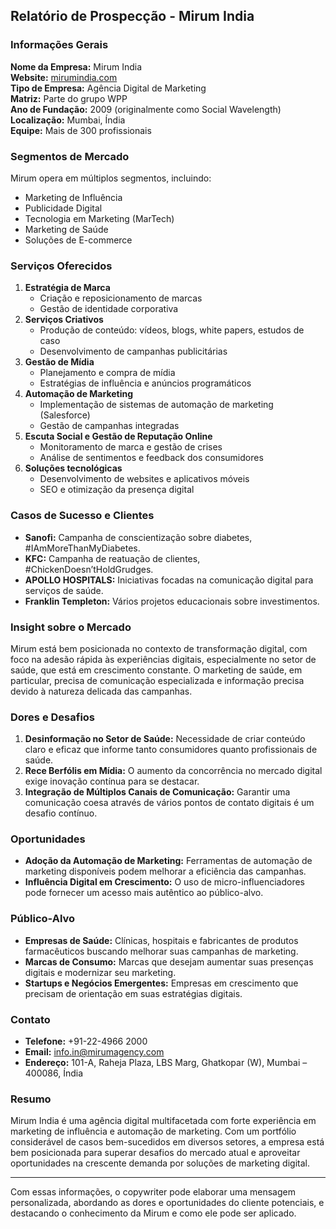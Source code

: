 ## Relatório de Prospecção - Mirum India

### Informações Gerais
**Nome da Empresa:** Mirum India  
**Website:** [mirumindia.com](https://www.mirumindia.com)  
**Tipo de Empresa:** Agência Digital de Marketing  
**Matriz:** Parte do grupo WPP  
**Ano de Fundação:** 2009 (originalmente como Social Wavelength)  
**Localização:** Mumbai, Índia  
**Equipe:** Mais de 300 profissionais  

### Segmentos de Mercado
Mirum opera em múltiplos segmentos, incluindo:
- Marketing de Influência
- Publicidade Digital
- Tecnologia em Marketing (MarTech)
- Marketing de Saúde
- Soluções de E-commerce

### Serviços Oferecidos
1. **Estratégia de Marca**
   - Criação e reposicionamento de marcas
   - Gestão de identidade corporativa
2. **Serviços Criativos**
   - Produção de conteúdo: vídeos, blogs, white papers, estudos de caso
   - Desenvolvimento de campanhas publicitárias
3. **Gestão de Mídia**
   - Planejamento e compra de mídia
   - Estratégias de influência e anúncios programáticos
4. **Automação de Marketing**
   - Implementação de sistemas de automação de marketing (Salesforce)
   - Gestão de campanhas integradas
5. **Escuta Social e Gestão de Reputação Online**
   - Monitoramento de marca e gestão de crises
   - Análise de sentimentos e feedback dos consumidores
6. **Soluções tecnológicas**
   - Desenvolvimento de websites e aplicativos móveis
   - SEO e otimização da presença digital

### Casos de Sucesso e Clientes
- **Sanofi:** Campanha de conscientização sobre diabetes, #IAmMoreThanMyDiabetes.
- **KFC:** Campanha de reatuação de clientes, #ChickenDoesn’tHoldGrudges. 
- **APOLLO HOSPITALS:** Iniciativas focadas na comunicação digital para serviços de saúde.
- **Franklin Templeton:** Vários projetos educacionais sobre investimentos.

### Insight sobre o Mercado
Mirum está bem posicionada no contexto de transformação digital, com foco na adesão rápida às experiências digitais, especialmente no setor de saúde, que está em crescimento constante. O marketing de saúde, em particular, precisa de comunicação especializada e informação precisa devido à natureza delicada das campanhas.

### Dores e Desafios
1. **Desinformação no Setor de Saúde:** Necessidade de criar conteúdo claro e eficaz que informe tanto consumidores quanto profissionais de saúde.
2. **Rece Berfólis em Mídia:** O aumento da concorrência no mercado digital exige inovação contínua para se destacar.
3. **Integração de Múltiplos Canais de Comunicação:** Garantir uma comunicação coesa através de vários pontos de contato digitais é um desafio contínuo.

### Oportunidades
- **Adoção da Automação de Marketing:** Ferramentas de automação de marketing disponíveis podem melhorar a eficiência das campanhas.
- **Influência Digital em Crescimento:** O uso de micro-influenciadores pode fornecer um acesso mais autêntico ao público-alvo.

### Público-Alvo
- **Empresas de Saúde:** Clínicas, hospitais e fabricantes de produtos farmacêuticos buscando melhorar suas campanhas de marketing.
- **Marcas de Consumo:** Marcas que desejam aumentar suas presenças digitais e modernizar seu marketing.
- **Startups e Negócios Emergentes:** Empresas em crescimento que precisam de orientação em suas estratégias digitais.

### Contato
- **Telefone:** +91-22-4966 2000
- **Email:** info.in@mirumagency.com
- **Endereço:** 101-A, Raheja Plaza, LBS Marg, Ghatkopar (W), Mumbai – 400086, Índia

### Resumo
Mirum India é uma agência digital multifacetada com forte experiência em marketing de influência e automação de marketing. Com um portfólio considerável de casos bem-sucedidos em diversos setores, a empresa está bem posicionada para superar desafios do mercado atual e aproveitar oportunidades na crescente demanda por soluções de marketing digital.

---

Com essas informações, o copywriter pode elaborar uma mensagem personalizada, abordando as dores e oportunidades do cliente potenciais, e destacando o conhecimento da Mirum e como ele pode ser aplicado.